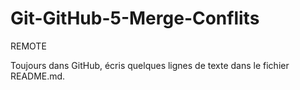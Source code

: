 # Git-GitHub-5-Merge-Conflits

REMOTE

Toujours dans GitHub, écris quelques lignes de texte dans le fichier README.md.
